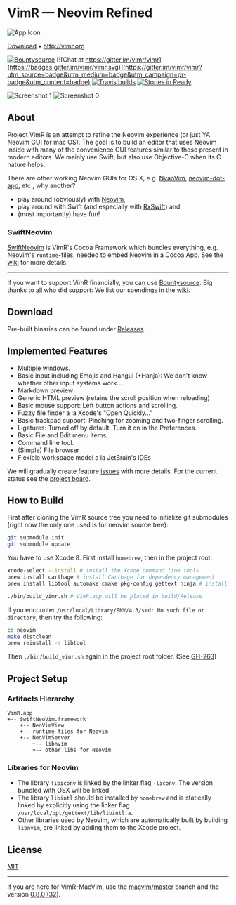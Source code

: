 VimR — Neovim Refined
==================

![App Icon](https://raw.github.com/qvacua/vimr/master/resources/vimr-app-icon.png)

[Download](https://github.com/qvacua/vimr/releases) • <http://vimr.org>

[![Bountysource](https://www.bountysource.com/badge/team?team_id=933&style=raised)](https://www.bountysource.com/teams/vimr?utm_source=VimR%20%E2%80%94%20Vim%20Refined&utm_medium=shield&utm_campaign=raised) [![Chat at https://gitter.im/vimr/vimr](https://badges.gitter.im/vimr/vimr.svg)](https://gitter.im/vimr/vimr?utm_source=badge&utm_medium=badge&utm_campaign=pr-badge&utm_content=badge) [![Travis builds](https://travis-ci.org/qvacua/vimr.svg?branch=develop)](https://travis-ci.org/qvacua/vimr) [![Stories in Ready](https://badge.waffle.io/qvacua/vimr.svg?label=ready&title=Ready)](http://waffle.io/qvacua/vimr)

![Screenshot 1](https://raw.githubusercontent.com/qvacua/vimr/develop/resources/screenshot1.png)
![Screenshot 0](https://raw.githubusercontent.com/qvacua/vimr/develop/resources/screenshot0.png)

## About

Project VimR is an attempt to refine the Neovim experience (or just YA Neovim GUI for mac OS). The goal is to build an editor that uses Neovim inside with many of the convenience GUI features similar to those present in modern editors. We mainly use Swift, but also use Objective-C when its C-nature helps.

There are other working Neovim GUIs for OS X, e.g. [NyaoVim](https://github.com/rhysd/NyaoVim), [neovim-dot-app](https://github.com/rogual/neovim-dot-app), etc., why another?

- play around (obviously) with [Neovim](https://github.com/qvacua/neovim),
- play around with Swift (and especially with [RxSwift](https://github.com/ReactiveX/RxSwift)) and
- (most importantly) have fun!

### SwiftNeovim

[SwiftNeovim](https://github.com/qvacua/vimr/tree/master/SwiftNeovim) is VimR's Cocoa Framework which bundles everything, e.g. Neovim's `runtime`-files, needed to embed Neovim in a Cocoa App. See the [wiki](https://github.com/qvacua/vimr/wiki/SwiftNeovim-Framework) for more details.

---

If you want to support VimR financially, you can use [Bountysource](https://www.bountysource.com/teams/vimr). Big thanks to [all](https://www.bountysource.com/teams/vimr/backers) who did support: We list our spendings in the [wiki](https://github.com/qvacua/vimr/wiki/How-we-use-the-donations).

## Download

Pre-built binaries can be found under [Releases](https://github.com/qvacua/vimr/releases).

## Implemented Features

* Multiple windows.
* Basic input including Emojis and Hangul (+Hanja): We don't know whether other input systems work...
* Markdown preview
* Generic HTML preview (retains the scroll position when reloading)
* Basic mouse support: Left button actions and scrolling.
* Fuzzy file finder a la Xcode's "Open Quickly..."
* Basic trackpad support: Pinching for zooming and two-finger scrolling.
* Ligatures: Turned off by default. Turn it on in the Preferences.
* Basic File and Edit menu items.
* Command line tool.
* (Simple) File browser
* Flexible workspace model a la JetBrain's IDEs

We will gradually create feature [issues](https://github.com/qvacua/vimr/issues) with more details. For the current status see the [project board](https://waffle.io/qvacua/vimr).

## How to Build

First after cloning the VimR source tree you need to initialize git submodules
(right now the only one used is for neovim source tree):

```bash
git submodule init
git submodule update
```

You have to use Xcode 8. First install `homebrew`, then in the project root:

```bash
xcode-select --install # install the Xcode command line tools
brew install carthage # install Carthage for dependency management
brew install libtool automake cmake pkg-config gettext ninja # install libs and tools for neovim

./bin/build_vimr.sh # VimR.app will be placed in build/Release
```

If you encounter `/usr/local/Library/ENV/4.3/sed: No such file or directory`, then try the following:

```bash
cd neovim
make distclean
brew reinstall -s libtool
```

Then `./bin/build_vimr.sh` again in the project root folder. (See [GH-263](https://github.com/qvacua/vimr/issues/263))

## Project Setup

### Artifacts Hierarchy

```
VimR.app
+-- SwiftNeoVim.framework
    +-- NeoVimView
    +-- runtime files for Neovim
    +-- NeoVimServer
        +-- libnvim
        +-- other libs for Neovim
```

### Libraries for Neovim

* The library `libiconv` is linked by the linker flag `-liconv`. The version bundled with OSX will be linked.
* The library `libintl` should be installed by `homebrew` and is statically linked by explicitly using the linker flag `/usr/local/opt/gettext/lib/libintl.a`.
* Other libraries used by Neovim, which are automatically built by building `libnvim`, are linked by adding them to the Xcode project.

## License

[MIT](https://github.com/qvacua/vimr/blob/master/LICENSE)

---

If you are here for VimR-MacVim, use the [macvim/master](https://github.com/qvacua/vimr/tree/macvim/master) branch and the version [0.8.0 (32)](https://github.com/qvacua/vimr/releases/tag/v0.8.0-32).
